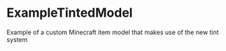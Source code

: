 # ExampleTintedModel
Example of a custom Minecraft item model that makes use of the new tint system
